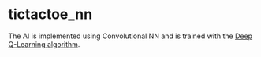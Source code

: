 # tictactoe_nn

The AI is implemented using Convolutional NN and is trained with 
the [Deep Q-Learning algorithm](https://www.cs.toronto.edu/~vmnih/docs/dqn.pdf).
